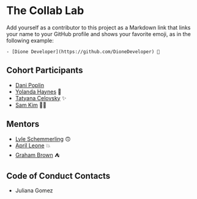 # The Collab Lab

Add yourself as a contributor to this project as a Markdown link that links your name to your GitHub profile and shows your favorite emoji, as in the following example:

    - [Dione Developer](https://github.com/DioneDeveloper) 💅

## Cohort Participants

- [Dani Poplin](https://github.com/DPoplin)
- [Yolanda Haynes](https://github.com/YolandaHaynes) 🎊
- [Tatyana Celovsky](https://github.com/tcelovsky) :sparkles:
- [Sam Kim](https://github.com/AirZT11) 🖖🏼

## Mentors

- [Lyle Schemmerling](https://github.com/lyleschemmerling) 🙃
- [April Leone](https://github.com/aprilleone) 💥
- [Graham Brown](https://github.com/grellyd) ⛺

## Code of Conduct Contacts

- Juliana Gomez
